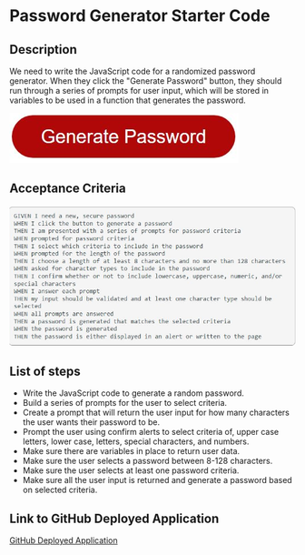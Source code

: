 
# Password Generator Starter Code

## Description
  We need to write the JavaScript code for a randomized password generator. When they click the "Generate Password" button, they should run through a series of prompts for user input, which will be stored in variables to be used in a function that generates the password. 

![GeneratePasswordButton](/Develop/genpassword.JPG)

## Acceptance Criteria

![Acceptance Criteria](/Develop/Challenge-3-acceptance-criteria.JPG)


## List of steps
 - Write the JavaScript code to generate a random password.
 - Build a series of prompts for the user to select criteria. 
 - Create a prompt that will return the user input for how many characters the user wants their password to be. 
 - Prompt the user using confirm alerts to select criteria of, upper case letters, lower case, letters, special characters, and numbers. 
 - Make sure there are variables in place to return user data. 
 - Make sure the user selects a password between 8-128 characters. 
 - Make sure the user selects at least one password criteria. 
 - Make sure all the user input is returned and generate a password based on selected criteria. 

## Link to GitHub Deployed Application
[GitHub Deployed Application](https://markanthony9014.github.io/Randomized-Password-Generator/)